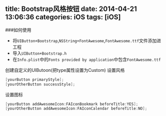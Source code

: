 title: Bootstrap风格按钮
date: 2014-04-21 13:06:36
categories: iOS
tags: [iOS]
---
###如何使用
- 将`UIButton+Bootstrap`,`NSString+FontAwesome`,`FontAwesome.ttf`文件添加进工程
- 导入`UIButton+Bootstrap.h`
- 在`Info.plist`中的`Fonts provided by application`中包含`FontAwesome.ttf`

创建自定义的UIButoon(把type属性设置为Custom)
设置风格
```objectivec
[yourButton primaryStyle];
[yourOtherButton successStyle];
```
设置图标
```objectivec
[yourButton addAwesomeIcon:FAIconBookmark beforeTitle:YES];
[yourOtherButton addAwesomeIcon:FAIconCalendar beforeTitle:NO];
```
